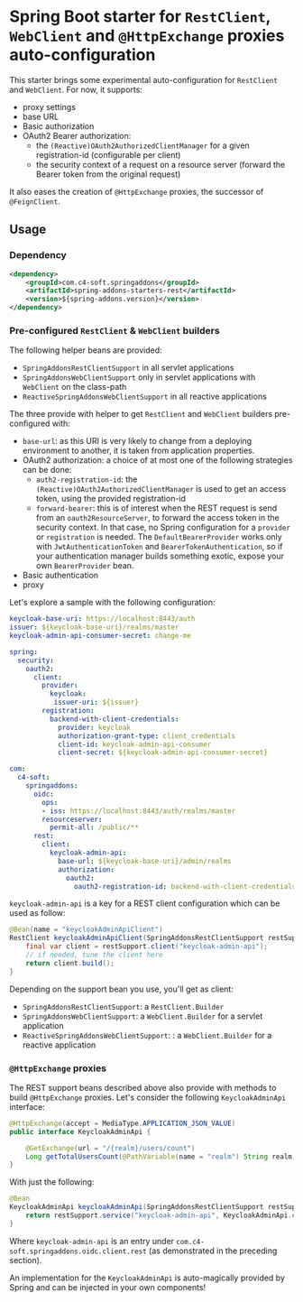 # Spring Boot starter for `RestClient`, `WebClient` and `@HttpExchange` proxies auto-configuration
This starter brings some experimental auto-configuration for `RestClient` and `WebClient`. For now, it supports:
- proxy settings
- base URL
- Basic authorization
- OAuth2 Bearer authorization:
  * the `(Reactive)OAuth2AuthorizedClientManager` for a given registration-id (configurable per client)
  * the security context of a request on a resource server (forward the Bearer token from the original request)

It also eases the creation of `@HttpExchange` proxies, the successor of `@FeignClient`.

## Usage
### Dependency
```xml
<dependency>
    <groupId>com.c4-soft.springaddons</groupId>
    <artifactId>spring-addons-starters-rest</artifactId>
    <version>${spring-addons.version}</version>
</dependency>
```

### Pre-configured `RestClient` & `WebClient` builders
The following helper beans are provided:
- `SpringAddonsRestClientSupport` in all servlet applications
- `SpringAddonsWebClientSupport` only in servlet applications with `WebClient` on the class-path
- `ReactiveSpringAddonsWebClientSupport` in all reactive applications

The three provide with helper to get `RestClient` and `WebClient` builders pre-configured with:
- `base-url`: as this URI is very likely to change from a deploying environment to another, it is taken from application properties.
- OAuth2 authorization: a choice of at most one of the following strategies can be done:
  * `auth2-registration-id`: the `(Reactive)OAuth2AuthorizedClientManager` is used to get an access token, using the provided registration-id
  * `forward-bearer`: this is of interest when the REST request is send from an `oauth2ResourceServer`, to forward the access token in the security context. In that case, no Spring configuration for a `provider` or `registration` is needed. The `DefaultBearerProvider` works only with `JwtAuthenticationToken` and `BearerTokenAuthentication`, so if your authentication manager builds something exotic, expose your own `BearerProvider` bean.
- Basic authentication
- proxy

Let's explore a sample with the following configuration:
```yaml
keycloak-base-uri: https://localhost:8443/auth
issuer: ${keycloak-base-uri}/realms/master
keycloak-admin-api-consumer-secret: change-me

spring:
  security:
    oauth2:
      client:
        provider:
          keycloak:
           issuer-uri: ${issuer}
        registration:
          backend-with-client-credentials:
            provider: keycloak
            authorization-grant-type: client_credentials
            client-id: keycloak-admin-api-consumer
            client-secret: ${keycloak-admin-api-consumer-secret}

com:
  c4-soft:
    springaddons:
      oidc:
        ops:
        - iss: https://localhost:8443/auth/realms/master
        resourceserver:
          permit-all: /public/**
      rest:
        client:
          keycloak-admin-api:
            base-url: ${keycloak-base-uri}/admin/realms
            authorization:
              oauth2:
                oauth2-registration-id: backend-with-client-credentials
```
`keycloak-admin-api` is a key for a REST client configuration which can be used as follow:
```java
@Bean(name = "keycloakAdminApiClient")
RestClient keycloakAdminApiClient(SpringAddonsRestClientSupport restSupport) {
    final var client = restSupport.client("keycloak-admin-api");
    // if needed, tune the client here
    return client.build();
}
```
Depending on the support bean you use, you'll get as client:
- `SpringAddonsRestClientSupport`: a `RestClient.Builder`
- `SpringAddonsWebClientSupport`: a `WebClient.Builder` for a servlet application
- `ReactiveSpringAddonsWebClientSupport`: : a `WebClient.Builder` for a reactive application

### `@HttpExchange` proxies

The REST support beans described above also provide with methods to build `@HttpExchange` proxies. Let's consider the following `KeycloakAdminApi` interface:
```java
@HttpExchange(accept = MediaType.APPLICATION_JSON_VALUE)
public interface KeycloakAdminApi {

    @GetExchange(url = "/{realm}/users/count")
    Long getTotalUsersCount(@PathVariable(name = "realm") String realm);
}
```
With just the following:
```java
@Bean
KeycloakAdminApi keycloakAdminApi(SpringAddonsRestClientSupport restSupport) {
    return restSupport.service("keycloak-admin-api", KeycloakAdminApi.class);
}
```
Where `keycloak-admin-api` is an entry under `com.c4-soft.springaddons.oidc.client.rest` (as demonstrated in the preceding section).

An implementation for the `KeycloakAdminApi` is auto-magically provided by Spring and can be injected in your own components!
